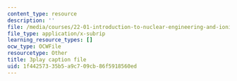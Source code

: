 ```yaml
---
content_type: resource
description: ''
file: /media/courses/22-01-introduction-to-nuclear-engineering-and-ionizing-radiation-fall-2016/1f44257335b5a9c709cb86f5918560ed_kzOFhSJFihI.srt
file_type: application/x-subrip
learning_resource_types: []
ocw_type: OCWFile
resourcetype: Other
title: 3play caption file
uid: 1f442573-35b5-a9c7-09cb-86f5918560ed
---
```

